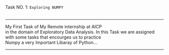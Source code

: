 Task NO. 1: ```Exploring NUMPY ```
<br> <br>
<hr>My First Task of My Remote internship at AICP <br>in the domain of Exploratory Data Analysis.<be> In this Task we are assigned with some tasks that encourges us to practice<br>Numpy a very Important Libaray of Python...

<hr>
